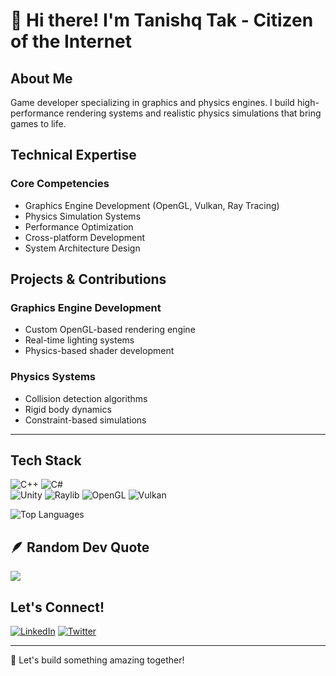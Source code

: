 # 👋 Hi there! I'm Tanishq Tak - Citizen of the Internet

## About Me
Game developer specializing in graphics and physics engines. I build high-performance rendering systems and realistic physics simulations that bring games to life.

## Technical Expertise
### Core Competencies
- Graphics Engine Development (OpenGL, Vulkan, Ray Tracing)
- Physics Simulation Systems
- Performance Optimization
- Cross-platform Development
- System Architecture Design

## Projects & Contributions
### Graphics Engine Development
- Custom OpenGL-based rendering engine
- Real-time lighting systems
- Physics-based shader development

### Physics Systems
- Collision detection algorithms
- Rigid body dynamics
- Constraint-based simulations

---

## Tech Stack 
![C++](https://img.shields.io/badge/-C%2B%2B-00599C?style=for-the-badge&logo=c%2b%2b)
![C#](https://img.shields.io/badge/.NET-5C2D91?style=for-the-badge&logo=.net&logoColor=white)                     
![Unity](https://img.shields.io/badge/-Unity-808080?style=for-the-badge&logo=unity)
![Raylib](https://img.shields.io/badge/-Raylib-000000?style=for-the-badge&logo=raylib)
![OpenGL](https://img.shields.io/badge/-OpenGL-E95420?style=for-the-badge&logo=opengl)
![Vulkan](https://img.shields.io/badge/-Vulkan-9E1A1A?style=for-the-badge&logo=vulkan)

<img src="https://github-readme-stats.vercel.app/api/top-langs/?username=ThatTanishqTak&theme=dark&hide_border=false&include_all_commits=true&count_private=true&layout=donut&langs_count=20" alt="Top Languages" />

## 🪶 Random Dev Quote
![](https://quotes-github-readme.vercel.app/api?type=horizontal&theme=dark)

## Let's Connect!
[![LinkedIn](https://img.shields.io/badge/linkedin-blue?style=for-the-badge&logo=linkedin&logoColor=white)](https://www.linkedin.com/in/that-tanishq-tak/)
[![Twitter](https://img.shields.io/badge/Twitter-black?style=for-the-badge&logo=twitter&logoColor=white)](https://twitter.com/ThatTanishqTak)

---

🚀 Let's build something amazing together!
